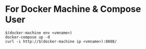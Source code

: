 # For Docker Machine & Compose User

    $(docker-machine env <vmname>)
    docker-compose up -d
    curl -i http://$(docker-machine ip <vmname>):8888/
